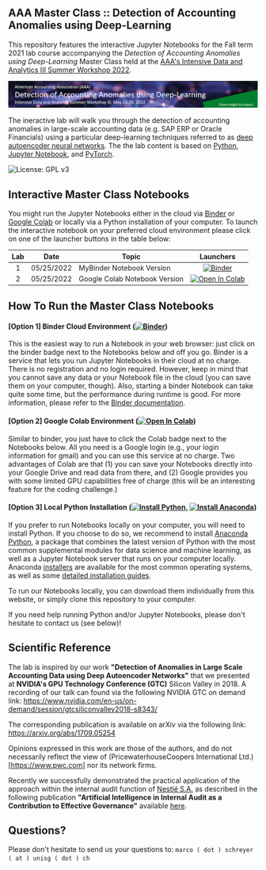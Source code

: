 ## AAA Master Class :: Detection of Accounting Anomalies using Deep-Learning

This repository features the interactive Jupyter Notebooks for the Fall term 2021 lab course accompanying the *Detection of Accounting Anomalies using Deep-Learning* Master Class held at the [AAA's Intensive Data and Analytics III Summer Workshop 2022](https://aaahq.org/Meetings/2022/Intensive-Data-and-Analytics-Workshop-III).

![Course Banner](banner.png)

The ineractive lab will walk you through the detection of accounting anomalies in large-scale accounting data (e.g. SAP ERP or Oracle Financials) using a particular deep-learning techniques referred to as [deep autoencoder neural networks](https://citeseerx.ist.psu.edu/viewdoc/download?doi=10.1.1.459.3788&rep=rep1&type=pdf). The the lab content is based on [Python](https://www.python.org), [Jupyter Notebook](https://jupyter.org), and [PyTorch](https://pytorch.org).

![License: GPL v3](https://img.shields.io/badge/License-GPLv3-blue.svg)

## Interactive Master Class Notebooks

You might run the Jupyter Notebooks either in the cloud via [Binder](https://mybinder.org/) or [Google Colab](https://colab.research.google.com/) or locally via a Python installation of your computer. To launch the interactive notebook on your preferred cloud environment please click on one of the launcher buttons in the table below:

| Lab | Date         |Topic                                                                 | Launchers |
|:---:|:------------:|----------------------------------------------------------------------|:--------:|
|  1  | 05/25/2022 | MyBinder Notebook Version                              | [![Binder](https://mybinder.org/badge_logo.svg)](https://mybinder.org/v2/gh/gitihubi/courseAAA/main?filepath=aaa_lab.ipynb) |
|  2  | 05/25/2022 | Google Colab Notebook Version                          | [![Open In Colab](https://colab.research.google.com/assets/colab-badge.svg)](https://colab.research.google.com/github/gitihubi/courseAAA/blob/main/aaa_colab.ipynb)|

## How To Run the Master Class Notebooks

#### [Option 1] Binder Cloud Environment ([![Binder](https://mybinder.org/badge_logo.svg)](https://mybinder.org/v2/gh/GitiHubi/courseAAA/main))

This is the easiest way to run a Notebook in your web browser: just click on the binder badge next to 
the Notebooks below and off you go. Binder is a service that lets you run Jupyter Notebooks in their cloud at no charge. 
There is no registration and no
login required. However, keep in mind that you cannot save any data or your Notebook file in the cloud (you can save them
on your computer, though). Also, starting a binder
Notebook can take quite some time, but the performance during runtime is good. 
For more information, please refer to the [Binder documentation](https://mybinder.readthedocs.io/en/latest/index.html).

#### [Option 2] Google Colab Environment ([![Open In Colab](https://colab.research.google.com/assets/colab-badge.svg)](https://colab.research.google.com/github/GitiHubi/courseAAA/blob/main))

Similar to binder, you just have to click the Colab badge next to the Notebooks below. All you need is a Google login
(e.g., your login information for gmail) and you can use this service at no charge. 
Two advantages of Colab are that (1) you can save your 
Notebooks directly into your Google Drive and read data from there, and (2) Google provides you with some limited GPU capabilities
free of charge (this will be an interesting feature for the coding challenge.)

#### [Option 3] Local Python Installation ([![Install Python](https://img.shields.io/badge/python-v3.7-green)](https://python.org), [![Install Anaconda](https://img.shields.io/badge/conda-v3.7.1-green)](https://anaconda.com))

If you prefer to run Notebooks locally on your computer, you will need to install Python. If you choose to do so,
we recommend to install [Anaconda Python](https://www.anaconda.com/products/individual), a package that combines the 
latest version of Python with the most common supplemental modules for data science and machine learning, as well 
as a Jupyter Notebook server that runs on your computer locally. Anaconda 
[installers](https://www.anaconda.com/products/individual#Downloads) are available 
for the most common operating systems, as well as some 
[detailed installation guides](https://docs.anaconda.com/anaconda/install/). 

To run our Notebooks locally, you can download them individually from this website, 
or simply clone this repository to your computer. 

If you need help running Python and/or Jupyter Notebooks, please don't hesitate to contact us (see below)!

## Scientific Reference

The lab is inspired by our work **"Detection of Anomalies in Large Scale Accounting Data using Deep Autoencoder Networks"** that we presented at **NVIDIA's GPU Technology Conference (GTC)** Silicon Valley in 2018. A recording of our talk can found via the following NVIDIA GTC on demand link: https://www.nvidia.com/en-us/on-demand/session/gtcsiliconvalley2018-s8343/  

The corresponding publication is available on arXiv via the following link: https://arxiv.org/abs/1709.05254

Opinions expressed in this work are those of the authors, and do not necessarily reflect the view of (PricewaterhouseCoopers International Ltd.)[https://www.pwc.com] nor its network firms. 

Recently we successfully demonstrated the practical application of the approach within the internal audit function of [Nestlé S.A.](https://www.nestle.com) as described in the following publication  **"Artificial Intelligence in Internal Audit as a Contribution to Effective Governance"** available [here](https://www.alexandria.unisg.ch/265632/1/2022_1_Artificial_intelligence_in_internal_audit_as_a_contribution_to_effective_governance.pdf).

## Questions?

Please don't hesitate to send us your questions to: `marco ( dot ) schreyer ( at ) unisg ( dot ) ch`  
